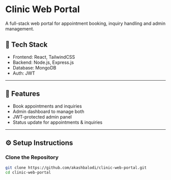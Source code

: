 # Clinic Web Portal

A full-stack web portal for appointment booking, inquiry handling and admin management.

## 🔧 Tech Stack

- Frontend: React, TailwindCSS
- Backend: Node.js, Express.js
- Database: MongoDB
- Auth: JWT

---

## 🚀 Features

- Book appointments and inquiries
- Admin dashboard to manage both
- JWT-protected admin panel
- Status update for appointments & inquiries

---

## ⚙️ Setup Instructions

### Clone the Repository
```bash
git clone https://github.com/akashbalodi/clinic-web-portal.git
cd clinic-web-portal
